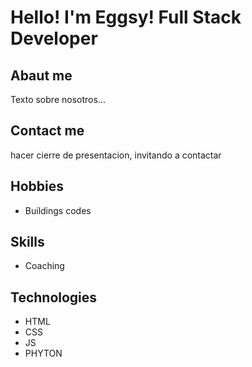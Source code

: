 # Hello! I'm Eggsy! Full Stack Developer
## Abaut me

Texto sobre nosotros...
## Contact me

hacer cierre de presentacion, invitando a contactar

## Hobbies

- Buildings codes

## Skills
- Coaching


## Technologies
- HTML
- CSS
- JS
- PHYTON